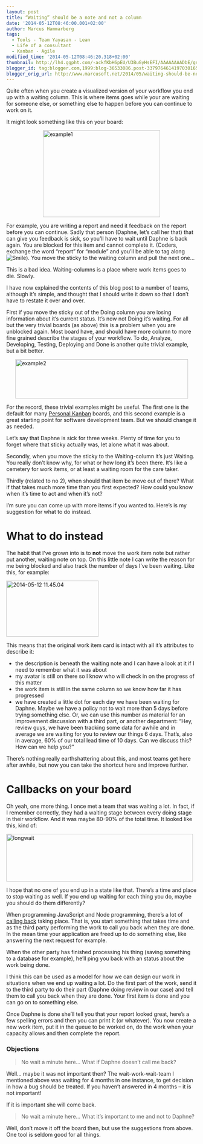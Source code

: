 ```yaml
---
layout: post
title: “Waiting” should be a note and not a column
date: '2014-05-12T08:46:00.001+02:00'
author: Marcus Hammarberg
tags:
  - Tools - Team Yayasan - Lean
  - Life of a consultant
  - Kanban - Agile
modified_time: '2014-05-12T08:46:20.318+02:00'
thumbnail: http://lh4.ggpht.com/-ackfKbH6pEU/U3BuGyHsEFI/AAAAAAAADbE/gnl-qSLU6Og/s72-c/example1_thumb%25255B66%25255D.png?imgmax=800
blogger_id: tag:blogger.com,1999:blog-36533086.post-3379764614197030165
blogger_orig_url: http://www.marcusoft.net/2014/05/waiting-should-be-note-and-not-column.html
---
```



Quite often when you create a visualized version of your workflow you
end up with a waiting column. This is where items goes while your are
waiting for someone else, or something else to happen before you can
continue to work on it.

It might look something like this on your board:

[<img
src="http://lh4.ggpht.com/-ackfKbH6pEU/U3BuGyHsEFI/AAAAAAAADbE/gnl-qSLU6Og/example1_thumb%25255B66%25255D.png?imgmax=800"
title="example1"
style="border-top: 0px; border-right: 0px; background-image: none; border-bottom: 0px; float: none; padding-top: 0px; padding-left: 0px; margin-left: auto; border-left: 0px; display: block; padding-right: 0px; margin-right: auto"
data-border="0" width="310" height="230" alt="example1" />](http://lh4.ggpht.com/-34LizO1_ViA/U3BuEwQYwLI/AAAAAAAADa8/Fo6A52mGN8A/s1600-h/example1%25255B68%25255D.png)

For example, you are writing a report and need it feedback on the report
before you can continue. Sadly that person (Daphne, let’s call her that)
that can give you feedback is sick, so you’ll have to wait until Daphne
is back again. You are blocked for this item and cannot complete it.
(Coders, exchange the word “report” for “module” and you’ll be able to
tag along <img
src="http://lh5.ggpht.com/-Acf6q22vbek/U3BuHeY7HVI/AAAAAAAADbM/5hPnJ7txGJE/wlEmoticon-smile%25255B2%25255D.png?imgmax=800"
class="wlEmoticon wlEmoticon-smile"
style="border-top-style: none; border-bottom-style: none; border-right-style: none; border-left-style: none"
alt="Smile" />). You move the sticky to the waiting column and pull the
next one…

This is a bad idea. Waiting-columns is a place where work items goes to
die. Slowly.

I have now explained the contents of this blog post to a number of
teams, although it’s simple, and thought that I should write it down so
that I don’t have to restate it over and over.



First if you move the sticky out of the Doing column you are losing
information about it’s current status. It’s now not Doing it’s waiting.
For all but the very trivial boards (as above) this is a problem when
you are unblocked again. Most board have, and should have more column to
more fine grained describe the stages of your workflow. To do, Analyze,
Developing, Testing, Deploying and Done is another quite trivial
example, but a bit better.

[<img
src="http://lh5.ggpht.com/-CmWYAnzpf3A/U3BuI1XFlGI/AAAAAAAADbc/e5uPhb6hhaQ/example2_thumb%25255B114%25255D.png?imgmax=800"
title="example2"
style="border-top: 0px; border-right: 0px; background-image: none; border-bottom: 0px; float: none; padding-top: 0px; padding-left: 0px; margin-left: auto; border-left: 0px; display: block; padding-right: 0px; margin-right: auto"
data-border="0" width="457" height="104" alt="example2" />](http://lh4.ggpht.com/-IywtStJADOM/U3BuIMoP_5I/AAAAAAAADbU/Pmf0Pikh1Mo/s1600-h/example2%25255B116%25255D.png)

For the record, these trivial examples might be useful. The first one is
the default for many
<a href="http://www.personalkanban.com/" target="_blank">Personal
Kanban</a> boards, and this second example is a great starting point for
software development team. But we should change it as needed.

Let’s say that Daphne is sick for three weeks. Plenty of time for you to
forget where that sticky actually was, let alone what it was about.

Secondly, when you move the sticky to the Waiting-column it’s just
Waiting. You really don’t know why, for what or how long it’s been
there. It’s like a cemetery for work items, or at least a waiting room
for the care taker.

Thirdly (related to no 2), when should that item be move out of there?
What if that takes much more time than you first expected? How could you
know when it’s time to act and when it’s not?

I’m sure you can come up with more items if you wanted to. Here’s is my
suggestion for what to do instead.

# What to do instead

The habit that I’ve grown into is to **not** move the work item note but
rather put another, waiting note on top. On this little note I can write
the reason for me being blocked and also track the number of days I’ve
been waiting. Like this, for example:

[<img
src="http://lh4.ggpht.com/-N7NI9w1rDEo/U3BuK_7QjcI/AAAAAAAADbs/Pz4g1g2EBAI/2014-05-12%25252011.45.04_thumb.jpg?imgmax=800"
title="2014-05-12 11.45.04"
style="border-top: 0px; border-right: 0px; background-image: none; border-bottom: 0px; padding-top: 0px; padding-left: 0px; border-left: 0px; display: inline; padding-right: 0px"
data-border="0" width="244" height="148" alt="2014-05-12 11.45.04" />](http://lh6.ggpht.com/-oJWRyS_ORrs/U3BuKMGhNNI/AAAAAAAADbk/MTZ8c4psWUI/s1600-h/2014-05-12%25252011.45.04%25255B2%25255D.jpg)

This means that the original work item card is intact with all it’s
attributes to describe it:

-   the description is beneath the waiting note and I can have a look at
    it if I need to remember what it was about
-   my avatar is still on there so I know who will check in on the
    progress of this matter
-   the work item is still in the same column so we know how far it has
    progressed
-   we have created a little dot for each day we have been waiting for
    Daphne. Maybe we have a policy not to wait more than 5 days before
    trying something else. Or, we can use this number as material for an
    improvement discussion with a third part, or another department:
    “Hey, review guys, we have been tracking some data for awhile and in
    average we are waiting for you to review our things 6 days. That’s,
    also in average, 60% of our total lead time of 10 days. Can we
    discuss this? How can we help you?”

There’s nothing really earthshattering about this, and most teams get
here after awhile, but now you can take the shortcut here and improve
further.

# Callbacks on your board

Oh yeah, one more thing. I once met a team that was waiting a lot. In
fact, if I remember correctly, they had a waiting stage between every
doing stage in their workflow. And it was maybe 80-90% of the total
time. It looked like this, kind of:

[<img
src="http://lh3.ggpht.com/-wHK4upZ3_X4/U3BuMSkBQ4I/AAAAAAAADb8/AE8nIx0F33U/longwait_thumb%25255B250%25255D.png?imgmax=800"
title="longwait"
style="border-top: 0px; border-right: 0px; background-image: none; border-bottom: 0px; padding-top: 0px; padding-left: 0px; border-left: 0px; display: inline; padding-right: 0px"
data-border="0" width="494" height="126" alt="longwait" />](http://lh5.ggpht.com/-g1Koiap-4Ps/U3BuLa9rloI/AAAAAAAADb0/ue-MICMUtkg/s1600-h/longwait%25255B252%25255D.png)

I hope that no one of you end up in a state like that. There’s a time
and place to stop waiting as well. If you end up waiting for each thing
you do, maybe you should do them differently?

When programming JavaScript and Node programming, there’s a lot of <a
href="www.marcusoft.net/2014/03/javascript-callbacks-cant-live-with.html"
target="_blank">calling back</a> taking place. That is, you start
something that takes time and as the third party performing the work to
call you back when they are done. In the mean time your application are
freed up to do something else, like answering the next request for
example. 

When the other party has finished processing his thing (saving something
to a database for example), he’ll ping you back with an status about the
work being done.

I think this can be used as a model for how we can design our work in
situations when we end up waiting a lot. Do the first part of the work,
send it to the third party to do their part (Daphne doing review in our
case) and tell them to call you back when they are done. Your first item
is done and you can go on to something else.

Once Daphne is done she’ll tell you that your report looked great,
here’s a few spelling errors and then you can print it (or whatever).
You now create a new work item, put it in the queue to be worked on, do
the work when your capacity allows and then complete the report.

### Objections

> No wait a minute here… What if Daphne doesn’t call me back?

Well… maybe it was not important then? The wait-work-wait-team I
mentioned above was waiting for 4 months in one instance, to get
decision in how a bug should be treated. If you haven’t answered in 4
months – it is not important!

If it is important she will come back.

> No wait a minute here… What it’s important to me and not to Daphne?

Well, don’t move it off the board then, but use the suggestions from
above. One tool is seldom good for all things.

